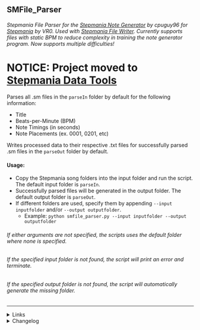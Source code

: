 ## SMFile_Parser
###### Stepmania File Parser for the [Stepmania Note Generator](https://github.com/cpuguy96/stepmania-note-generator) by cpuguy96 for [Stepmania](https://github.com/stepmania/stepmania/wiki/sm) by VR0. Used with [Stepmania File Writer](https://github.com/jhaco/SMTXT_Converter). Currently supports files with static BPM to reduce complexity in training the note generator program. Now supports multiple difficulties!

# NOTICE: Project moved to [Stepmania Data Tools](https://github.com/jhaco/SMDataTools)

Parses all .sm files in the `parseIn` folder by default for the following information:
- Title
- Beats-per-Minute (BPM)
- Note Timings (in seconds)
- Note Placements (ex. 0001, 0201, etc)

Writes processed data to their respective .txt files for successfully parsed .sm files in the `parseOut` folder by default.

#### Usage:
- Copy the Stepmania song folders into the input folder and run the script. The default input folder is `parseIn`.
- Successfully parsed files will be generated in the output folder. The default output folder is `parseOut`.
- If different folders are used, specify them by appending `--input inputfolder` and/or `--output outputfolder`.
  * Example: `python smfile_parser.py --input inputfolder --output outputfolder`
###### If either arguments are not specified, the scripts uses the default folder where none is specified.
###### If the specified input folder is not found, the script will print an error and terminate.
###### If the specified output folder is not found, the script will automatically generate the missing folder.

---

<details close>
 <summary>Links</summary>

 + [Stepmania .SM Formatting](https://github.com/stepmania/stepmania/wiki/sm)
 + [Stepmania Note Colors](https://step-mania.fandom.com/wiki/Notes)
 + [It's About Time: An Article on Beats and Measure Calculation](https://sites.uci.edu/camp2014/2014/05/19/its-about-time/)

</details>

<details close>
 <summary>Changelog</summary>
 
 Sorted by most recent:
 - refactored code to improve modularity
 - added parsing for multiple difficulties
 - added argparse functionality to specify directories, with leaner code implementations from cpuguy96
 - refactored code for readability with changes from cpuguy96 for file management
 - added a check for .sm files with static BPM to ignore files with changing BPM
 - changed "#KEYSOUNDS" checks to "#NOTES", it's basically the same thing
 - corrected from 1/192th notes to 1/256th notes
 - added offset timings (if present); the translations are now completely accurate
 - added an error message to print the offending file name
 - included hold (2) and roll (3) note types
 - changed from binary/decimal note notation to copying the numeric combination for each valid note from the .sm file
 - fixed a bug where the Step.note and Step.types were not cleared if errors occured while parsing a previous file
 - added formatting to .ogg files found within the directory
 - fixed a bug where the parser skipped the last measure
 - replaced holds with normal note for note placement
 - added note placement for each note timing as a binary to decimal function, ignores mines
 - fixed a bug where the Step lists were not cleared after each file, resulting in abnormally large and incorrect output files
 - added exception handling to continue to the next file if the current one throws an error
 - converted to a no-input, batch processing method for .sm files found within the directory
 - added formatting to output .txt file names
 - ignores non-ASCII (ex. Japanese) text in the title

</details>
